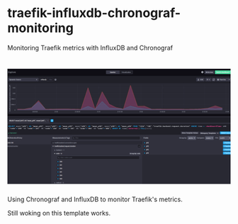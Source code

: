 # traefik-influxdb-chronograf-monitoring
Monitoring Traefik metrics with InfluxDB and Chronograf

![Reverse Proxy stats](./Screenshot.png)
=======

Using Chronograf and InfluxDB to monitor Traefik's metrics.  

Still woking on this template works.  

